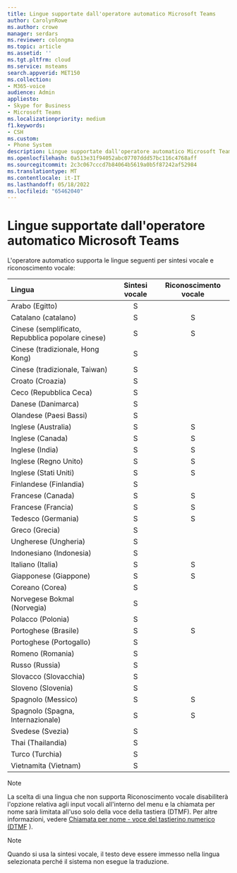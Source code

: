 ```yaml
---
title: Lingue supportate dall'operatore automatico Microsoft Teams
author: CarolynRowe
ms.author: crowe
manager: serdars
ms.reviewer: colongma
ms.topic: article
ms.assetid: ''
ms.tgt.pltfrm: cloud
ms.service: msteams
search.appverid: MET150
ms.collection:
- M365-voice
audience: Admin
appliesto:
- Skype for Business
- Microsoft Teams
ms.localizationpriority: medium
f1.keywords:
- CSH
ms.custom:
- Phone System
description: Lingue supportate dall'operatore automatico Microsoft Teams
ms.openlocfilehash: 0a513e31f94052abc07707ddd57bc116c4768aff
ms.sourcegitcommit: 2c3c067cccd7b84064b5619a0b5f87242af52984
ms.translationtype: MT
ms.contentlocale: it-IT
ms.lasthandoff: 05/18/2022
ms.locfileid: "65462040"
---
```

# <a name="microsoft-teams-auto-attendant-supported-languages"></a>Lingue supportate dall'operatore automatico Microsoft Teams

L'operatore automatico supporta le lingue seguenti per sintesi vocale e riconoscimento vocale:

|Lingua                                |Sintesi vocale     |Riconoscimento vocale                     |
|:---------------------------------------|:-----------------------:|:-------------------------------------:|
|Arabo (Egitto)                          |S                        |                                       |
|Catalano (catalano)                       |S                        |S                                      |
|Cinese (semplificato, Repubblica popolare cinese)               |S                        |S                                      |
|Cinese (tradizionale, Hong Kong)        |S                        |                                       |
|Cinese (tradizionale, Taiwan)           |S                        |                                       |    
|Croato (Croazia)                      |S                        |                                       |    
|Ceco (Repubblica Ceca)                  |S                        |                                       |    
|Danese (Danimarca)                        |S                        |                                       |    
|Olandese (Paesi Bassi)                     |S                        |                                       |    
|Inglese (Australia)                     |S                        |S                                      |
|Inglese (Canada)                        |S                        |S                                      |
|Inglese (India)                         |S                        |S                                      |
|Inglese (Regno Unito)                |S                        |S                                      |
|Inglese (Stati Uniti)                 |S                        |S                                      |
|Finlandese (Finlandia)                       |S                        |                                       |    
|Francese (Canada)                         |S                        |S                                      |
|Francese (Francia)                         |S                        |S                                      |
|Tedesco (Germania)                        |S                        |S                                      |
|Greco (Grecia)                          |S                        |                                       |
|Ungherese (Ungheria)                     |S                        |                                       |
|Indonesiano (Indonesia)                  |S                        |                                       |
|Italiano (Italia)                         |S                        |S                                      |
|Giapponese (Giappone)                        |S                        |S                                      |
|Coreano (Corea)                          |S                        |                                       |    
|Norvegese Bokmal (Norvegia)               |S                        |                                       |    
|Polacco (Polonia)                         |S                        |                                       |    
|Portoghese (Brasile)                     |S                        |S                                      |
|Portoghese (Portogallo)                   |S                        |                                       |    
|Romeno (Romania)                      |S                        |                                       |    
|Russo (Russia)                        |S                        |                                       |    
|Slovacco (Slovacchia)                       |S                        |                                       |    
|Sloveno (Slovenia)                    |S                        |                                       |    
|Spagnolo (Messico)                        |S                        |S                                      |
|Spagnolo (Spagna, Internazionale)          |S                        |S                                      |
|Svedese (Svezia)                        |S                        |                                       |    
|Thai (Thailandia)                         |S                        |                                       |    
|Turco (Turchia)                        |S                        |                                       |    
|Vietnamita (Vietnam)                    |S                        |                                       |    

> [!NOTE]
> La scelta di una lingua che non supporta Riconoscimento vocale disabiliterà l'opzione relativa agli input vocali all'interno del menu e la chiamata per nome sarà limitata all'uso solo della voce della tastiera (DTMF). Per altre informazioni, vedere [Chiamata per nome - voce del tastierino numerico (DTMF](dial-voice-reference.md#dial-by-name---keypad-dtmf-entry) ).

> [!NOTE]
> Quando si usa la sintesi vocale, il testo deve essere immesso nella lingua selezionata perché il sistema non esegue la traduzione.

